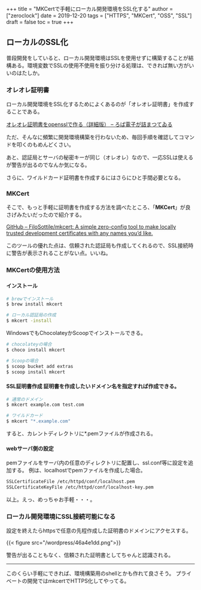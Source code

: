+++
title = "MKCertで手軽にローカル開発環境をSSL化する"
author = ["zeroclock"]
date = 2019-12-20
tags = ["HTTPS", "MKCert", "OSS", "SSL"]
draft = false
toc = true
+++
## ローカルのSSL化

普段開発をしていると、ローカル開発環境はSSLを使用せずに構築することが結構ある。環境変数でSSLの使用不使用を振り分ける処理は、できれば無い方がいいのはたしか。 

<!--more-->

### オレオレ証明書

ローカル開発環境をSSL化するためによくあるのが「オレオレ証明書」を作成することである。 

[オレオレ証明書をopensslで作る（詳細版） &#8211; ろば電子が詰まつてゐる][1]

ただ、そんなに頻繁に開発環境構築を行わないため、毎回手順を確認してコマンドを叩くのもめんどくさい。

あと、認証局とサーバの秘密キーが同じ（オレオレ）なので、一応SSLは使えるが警告が出るのでなんか気になる。

さらに、ワイルドカード証明書を作成するにはさらにひと手間必要となる。 

### MKCert

そこで、もっと手軽に証明書を作成する方法を調べたところ、「**MKCert**」が良さげみたいだったので紹介する。

[GitHub &#8211; FiloSottile/mkcert: A simple zero-config tool to make locally trusted development certificates with any names you&#8217;d like.][2]

このツールの優れた点は、信頼された認証局も作成してくれるので、SSL接続時に警告が表示されることがない点。いいね。 

### MKCertの使用方法

#### インストール

```sh
# brewでインストール
$ brew install mkcert

# ローカル認証局の作成
$ mkcert -install
```

WindowsでもChocolateyかScoopでインストールできる。 

```sh
# chocolateyの場合
$ choco install mkcert

# Scoopの場合
$ scoop bucket add extras
$ scoop install mkcert
```

#### SSL証明書作成 証明書を作成したいドメイン名を指定すれば作成できる。 

```sh
# 通常のドメイン
$ mkcert example.com test.com

# ワイルドカード
$ mkcert "*.example.com"
```

すると、カレントディレクトリに*.pemファイルが作成される。 

#### webサーバ側の設定

pemファイルをサーバ内の任意のディレクトリに配置し、ssl.conf等に設定を追加する。 例は、localhostでpemファイルを作成した場合。 

```bash
SSLCertificateFile /etc/httpd/conf/localhost.pem
SSLCertificateKeyFile /etc/httpd/conf/localhost-key.pem
```

以上。えっ、めっちゃお手軽・・・。 

### ローカル開発環境にSSL接続可能になる

設定を終えたらhttpsで任意の先程作成した証明書のドメインにアクセスする。

{{< figure src="/wordpress/46a4e1dd.png">}}

警告が出ることもなく、信頼された証明書としてちゃんと認識される。 

<hr class="wp-block-separator" />

このくらい手軽にできれば、環境構築用のshellとかも作れて良さそう。 プライベートの開発ではmkcertでHTTPS化してやってる。

 [1]: https://ozuma.hatenablog.jp/entry/20130511/1368284304
 [2]: https://github.com/FiloSottile/mkcert